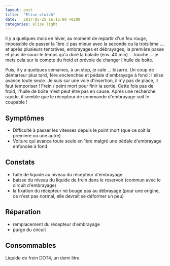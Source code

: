 ```yaml
---
layout: post
title:  "Elise clutch"
date:   2017-05-25 16:15:00 +0200
categories: elise light 
---
```



Il y a quelques mois en hiver, au moment de repartir d'un feu rouge, impossible de passer la 1ère :( pas mieux avec la seconde ou la troisième .... et après plusieurs tentatives, embrayages et débrayages, la première passe et plus de souci le temps qu'a duré la balade (env. 40 min) ... louche ... je mets cela sur le compte du froid et prévoie de changer l'huile de boite.

Puis, il y a quelques semaines, à un stop, je cale ... bizarre. Un coup de démarreur plus tard, 1ère enclenchée et pédale d'embrayage à fond : l'elise avance toute seule. Je suis sur une voie d'insertion, il n'y pas de place, il faut temporiser ! Frein / point mort pour finir la sortie. Cette fois pas de froid, l'huile de boite n'est peut être pas en cause.
Après une recherche rapide, il semble que le récepteur de commande d'embrayage soit le coupable !


Symptômes
---------

- Difficulté à passer les vitesses depuis le point mort (que ce soit la premiere ou une autre)
- Voiture qui avance toute seule en 1ère malgré une pédale d'embrayage enfoncée à fond


Constats
--------

- fuite de liquide au niveau du récepteur d'embrayage
- baisse du niveau du liquide de frein dans le réservoir (commun avec le circuit d'embrayage)
- la fixation du récepteur ne bouge pas au débrayage (pour une origine, ce n'est pas normal, elle devrait se déformer un peu)

Réparation
----------

- remplacement du récepteur d'embrayage
- purge du circuit 


Consommables
------------

Liquide de frein DOT4, un demi litre.
